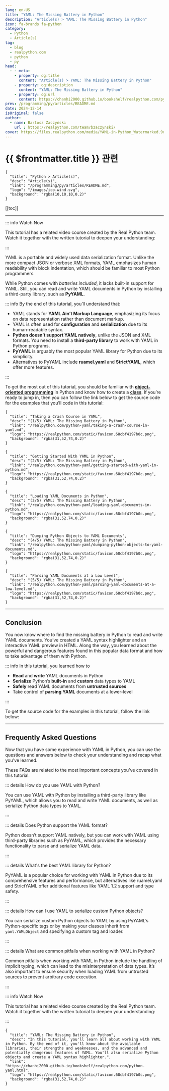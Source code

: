 ```yaml
---
lang: en-US
title: "YAML: The Missing Battery in Python"
description: "Article(s) > YAML: The Missing Battery in Python"
icon: fa-brands fa-python
category:
  - Python
  - Article(s)
tag:
  - blog
  - realpython.com
  - python
  - py
head:
  - - meta:
    - property: og:title
      content: "Article(s) > YAML: The Missing Battery in Python"
    - property: og:description
      content: "YAML: The Missing Battery in Python"
    - property: og:url
      content: https://chanhi2000.github.io/bookshelf/realpython.com/python-yaml/
prev: /programming/py/articles/README.md
date: 2024-12-14
isOriginal: false
author:
  - name: Bartosz Zaczyński
    url : https://realpython.com/team/bzaczynski/
cover: https://files.realpython.com/media/YAML-in-Python_Watermarked.9dec9dfe8fd1.jpg
---
```


# {{ $frontmatter.title }} 관련

```component VPCard
{
  "title": "Python > Article(s)",
  "desc": "Article(s)",
  "link": "/programming/py/articles/README.md",
  "logo": "/images/ico-wind.svg",
  "background": "rgba(10,10,10,0.2)"
}
```

[[toc]]

---

<SiteInfo
  name="YAML: The Missing Battery in Python"
  desc="In this tutorial, you'll learn all about working with YAML in Python. By the end of it, you'll know about the available libraries, their strengths and weaknesses, and the advanced and potentially dangerous features of YAML. You'll also serialize Python objects and create a YAML syntax highlighter."
  url="https://realpython.com/python-yaml"
  logo="https://realpython.com/static/favicon.68cbf4197b0c.png"
  preview="https://files.realpython.com/media/YAML-in-Python_Watermarked.9dec9dfe8fd1.jpg"/>

::: info Watch Now

This tutorial has a related video course created by the Real Python team. Watch it together with the written tutorial to deepen your understanding:

<SiteInfo
  name="YAML: Python's Missing Battery – Real Python"
  desc="In this video course, you'll learn about working with YAML in Python. By the end of it, you'll know about the available libraries, their strengths and weaknesses, and the advanced and potentially dangerous features of YAML."
  url="https://realpython.com/courses/yaml-python/"
  logo="https://realpython.com/static/favicon.68cbf4197b0c.png"
  preview="https://files.realpython.com/media/YAML-in-Python_Watermarked.9dec9dfe8fd1.jpg"/>

:::

YAML is a portable and widely used data serialization format. Unlike the more compact JSON or verbose XML formats, YAML emphasizes human readability with block indentation, which should be familiar to most Python programmers.

While Python comes with *batteries included*, it lacks built-in support for YAML. Still, you can read and write YAML documents in Python by installing a third-party library, such as **PyYAML**.

::: info By the end of this tutorial, you’ll understand that:

- YAML stands for **YAML Ain’t Markup Language**, emphasizing its focus on data representation rather than document markup.
- YAML is often used for **configuration** and **serialization** due to its human-readable syntax.
- **Python doesn’t support YAML natively**, unlike the JSON and XML formats. You need to install a **third-party library** to work with YAML in Python programs.
- **PyYAML** is arguably the most popular YAML library for Python due to its simplicity.
- Alternatives to PyYAML include **ruamel.yaml** and **StrictYAML**, which offer more features.

:::

To get the most out of this tutorial, you should be familiar with [**object-oriented programming**](/realpython.com/python3-object-oriented-programming.md) in Python and know how to create a [**class**](/realpython.com/python-classes.md). If you’re ready to jump in, then you can follow the link below to get the source code for the examples that you’ll code in this tutorial:

```component VPCard
{
  "title": "Taking a Crash Course in YAML",
  "desc": "(1/5) YAML: The Missing Battery in Python",
  "link": "/realpython.com/python-yaml/taking-a-crash-course-in-yaml.md",
  "logo": "https://realpython.com/static/favicon.68cbf4197b0c.png",
  "background": "rgba(31,52,74,0.2)"
}
```

```component VPCard
{
  "title": "Getting Started With YAML in Python",
  "desc": "(2/5) YAML: The Missing Battery in Python",
  "link": "/realpython.com/python-yaml/getting-started-with-yaml-in-python.md",
  "logo": "https://realpython.com/static/favicon.68cbf4197b0c.png",
  "background": "rgba(31,52,74,0.2)"
}
```

```component VPCard
{
  "title": "Loading YAML Documents in Python",
  "desc": "(3/5) YAML: The Missing Battery in Python",
  "link": "/realpython.com/python-yaml/loading-yaml-documents-in-python.md",
  "logo": "https://realpython.com/static/favicon.68cbf4197b0c.png",
  "background": "rgba(31,52,74,0.2)"
}
```

```component VPCard
{
  "title": "Dumping Python Objects to YAML Documents",
  "desc": "(4/5) YAML: The Missing Battery in Python",
  "link": "/realpython.com/python-yaml/dumping-python-objects-to-yaml-documents.md",
  "logo": "https://realpython.com/static/favicon.68cbf4197b0c.png",
  "background": "rgba(31,52,74,0.2)"
}
```

```component VPCard
{
  "title": "Parsing YAML Documents at a Low Level",
  "desc": "(5/5) YAML: The Missing Battery in Python",
  "link": "/realpython.com/python-yaml/parsing-yaml-documents-at-a-low-level.md",
  "logo": "https://realpython.com/static/favicon.68cbf4197b0c.png",
  "background": "rgba(31,52,74,0.2)"
}
```

---

## Conclusion

You now know where to find the missing battery in Python to read and write YAML documents. You’ve created a YAML syntax highlighter and an interactive YAML preview in HTML. Along the way, you learned about the powerful and dangerous features found in this popular data format and how to take advantage of them with Python.

::: info In this tutorial, you learned how to

- **Read** and **write** YAML documents in Python
- **Serialize** Python’s **built-in** and **custom** data types to YAML
- **Safely** read YAML documents from **untrusted sources**
- Take control of **parsing YAML** documents at a lower-level

:::

To get the source code for the examples in this tutorial, follow the link below:

---

## Frequently Asked Questions

Now that you have some experience with YAML in Python, you can use the questions and answers below to check your understanding and recap what you’ve learned.

These FAQs are related to the most important concepts you’ve covered in this tutorial.

::: details How do you use YAML with Python?

You can use YAML with Python by installing a third-party library like PyYAML, which allows you to read and write YAML documents, as well as serialize Python data types to YAML.

:::

::: details Does Python support the YAML format?

Python doesn’t support YAML natively, but you can work with YAML using third-party libraries such as PyYAML, which provides the necessary functionality to parse and serialize YAML data.

:::

::: details What's the best YAML library for Python?

PyYAML is a popular choice for working with YAML in Python due to its comprehensive features and performance, but alternatives like ruamel.yaml and StrictYAML offer additional features like YAML 1.2 support and type safety.

:::

::: details How can I use YAML to serialize custom Python objects?

You can serialize custom Python objects to YAML by using PyYAML’s Python-specific tags or by making your classes inherit from `yaml.YAMLObject` and specifying a custom tag and loader.

:::

::: details What are common pitfalls when working with YAML in Python?

Common pitfalls when working with YAML in Python include the handling of implicit typing, which can lead to the misinterpretation of data types. It’s also important to ensure security when loading YAML from untrusted sources to prevent arbitrary code execution.

:::

::: info Watch Now

This tutorial has a related video course created by the Real Python team. Watch it together with the written tutorial to deepen your understanding:

<SiteInfo
  name="YAML: Python's Missing Battery – Real Python"
  desc="In this video course, you'll learn about working with YAML in Python. By the end of it, you'll know about the available libraries, their strengths and weaknesses, and the advanced and potentially dangerous features of YAML."
  url="https://realpython.com/courses/yaml-python/"
  logo="https://realpython.com/static/favicon.68cbf4197b0c.png"
  preview="https://files.realpython.com/media/YAML-in-Python_Watermarked.9dec9dfe8fd1.jpg"/>

:::

<!-- TODO: add ARTICLE CARD -->
```component VPCard
{
  "title": "YAML: The Missing Battery in Python",
  "desc": "In this tutorial, you'll learn all about working with YAML in Python. By the end of it, you'll know about the available libraries, their strengths and weaknesses, and the advanced and potentially dangerous features of YAML. You'll also serialize Python objects and create a YAML syntax highlighter.",
  "link": "https://chanhi2000.github.io/bookshelf/realpython.com/python-yaml.html",
  "logo": "https://realpython.com/static/favicon.68cbf4197b0c.png",
  "background": "rgba(31,52,74,0.2)"
}
```
